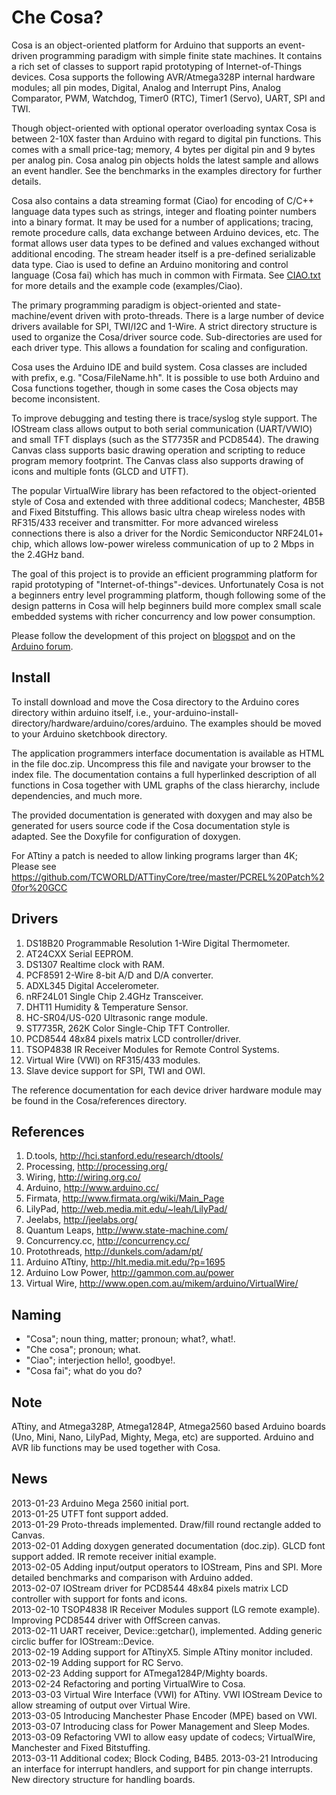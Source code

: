 Che Cosa?
=========

Cosa is an object-oriented platform for Arduino that supports an
event-driven programming paradigm with simple finite state
machines. It contains a rich set of classes to support rapid
prototyping of Internet-of-Things devices. Cosa supports the following
AVR/Atmega328P internal hardware modules; all pin modes, Digital,
Analog and Interrupt Pins, Analog Comparator, PWM, Watchdog, Timer0
(RTC), Timer1 (Servo), UART, SPI and TWI.  

Though object-oriented with optional operator overloading syntax
Cosa is between 2-10X faster than Arduino with regard to digital pin
functions. This comes with a small price-tag; memory, 4 bytes per
digital pin and 9 bytes per analog pin. Cosa analog pin objects
holds the latest sample and allows an event handler. See the
benchmarks in the examples directory for further details.

Cosa also contains a data streaming format (Ciao) for encoding of
C/C++ language data types such as strings, integer and floating
pointer numbers into a binary format. It may be used for a number of
applications; tracing, remote procedure calls, data exchange between
Arduino devices, etc. The format allows user data types to be defined
and values exchanged without additional encoding. The stream header
itself is a pre-defined serializable data type. Ciao is used to define
an Arduino monitoring and control language (Cosa fai) which has much
in common with Firmata. See
[CIAO.txt](https://github.com/mikaelpatel/Cosa/blob/master/CIAO.txt)
for more details and the example code (examples/Ciao). 

The primary programming paradigm is object-oriented and
state-machine/event driven with proto-threads. There is a large number
of device drivers available for SPI, TWI/I2C and 1-Wire. A strict
directory structure is used to organize the Cosa/driver source
code. Sub-directories are used for each driver type. This allows a
foundation for scaling and configuration.

Cosa uses the Arduino IDE and build system. Cosa classes are included
with prefix, e.g. "Cosa/FileName.hh". It is possible to use both
Arduino and Cosa functions together, though in some cases the Cosa
objects may become inconsistent. 

To improve debugging and testing there is trace/syslog style support. 
The IOStream class allows output to both serial communication
(UART/VWIO) and small TFT displays (such as the ST7735R and
PCD8544). The drawing Canvas class supports basic drawing operation
and scripting to reduce program memory footprint. The Canvas class
also supports drawing of icons and multiple fonts (GLCD and UTFT). 

The popular VirtualWire library has been refactored to the
object-oriented style of Cosa and extended with three additional
codecs; Manchester, 4B5B and Fixed Bitstuffing. This allows basic
ultra cheap wireless nodes with RF315/433 receiver and
transmitter. For more advanced wireless connections there is also a
driver for the Nordic Semiconductor NRF24L01+ chip, which allows
low-power wireless communication of up to 2 Mbps in the 2.4GHz band. 


The goal of this project is to provide an efficient programming
platform for rapid prototyping of "Internet-of-things"-devices. 
Unfortunately Cosa is not a beginners entry level programming
platform, though following some of the design patterns in Cosa will
help beginners build more complex small scale embedded systems with
richer concurrency and low power consumption.  

Please follow the development of this project on
[blogspot](http://cosa-arduino.blogspot.se/) and on the [Arduino
forum](http://arduino.cc/forum/index.php/topic,150299.0.html).  


Install
-------

To install download and move the Cosa directory to the Arduino cores
directory within arduino itself, i.e.,
your-arduino-install-directory/hardware/arduino/cores/arduino. The
examples should be moved to your Arduino sketchbook directory. 

The application programmers interface documentation is available as
HTML in the file doc.zip. Uncompress this file and navigate your
browser to the index file. The documentation contains a full
hyperlinked description of all functions in Cosa together with UML
graphs of the class hierarchy, include dependencies, and much more.

The provided documentation is generated with doxygen and may also be
generated for users source code if the Cosa documentation style is
adapted. See the Doxyfile for configuration of doxygen. 

For ATtiny a patch is needed to allow linking programs larger than 4K;
Please see
https://github.com/TCWORLD/ATTinyCore/tree/master/PCREL%20Patch%20for%20GCC 


Drivers
-------

1. DS18B20 Programmable Resolution 1-Wire Digital Thermometer.
2. AT24CXX Serial EEPROM.
3. DS1307 Realtime clock with RAM.
4. PCF8591 2-Wire 8-bit A/D and D/A converter.
5. ADXL345 Digital Accelerometer.
6. nRF24L01 Single Chip 2.4GHz Transceiver. 
7. DHT11 Humidity & Temperature Sensor.
8. HC-SR04/US-020 Ultrasonic range module.
9. ST7735R, 262K Color Single-Chip TFT Controller.
10. PCD8544 48x84 pixels matrix LCD controller/driver.
11. TSOP4838 IR Receiver Modules for Remote Control Systems.
12. Virtual Wire (VWI) on RF315/433 modules.
13. Slave device support for SPI, TWI and OWI.

The reference documentation for each device driver hardware module may
be found in the Cosa/references directory.  

References
----------

1. D.tools, http://hci.stanford.edu/research/dtools/
2. Processing, http://processing.org/
3. Wiring, http://wiring.org.co/
4. Arduino, http://www.arduino.cc/
5. Firmata, http://www.firmata.org/wiki/Main_Page
6. LilyPad, http://web.media.mit.edu/~leah/LilyPad/
7. Jeelabs, http://jeelabs.org/
8. Quantum Leaps, http://www.state-machine.com/
9. Concurrency.cc, http://concurrency.cc/
10. Protothreads, http://dunkels.com/adam/pt/
11. Arduino ATtiny, http://hlt.media.mit.edu/?p=1695
12. Arduino Low Power, http://gammon.com.au/power
13. Virtual Wire, http://www.open.com.au/mikem/arduino/VirtualWire/

Naming
------

* "Cosa"; noun thing, matter; pronoun; what?, what!. 
* "Che cosa"; pronoun; what. 
* "Ciao"; interjection hello!, goodbye!. 
* "Cosa fai"; what do you do?

Note
----

ATtiny, and Atmega328P, Atmega1284P, Atmega2560 based Arduino boards
(Uno, Mini, Nano, LilyPad, Mighty, Mega, etc) are supported. 
Arduino and AVR lib functions may be used together with Cosa. 

News
----

2013-01-23 Arduino Mega 2560 initial port.  
2013-01-25 UTFT font support added.  
2013-01-29 Proto-threads implemented. Draw/fill round rectangle added
to Canvas.  
2013-02-01 Adding doxygen generated documentation (doc.zip). 
GLCD font support added. IR remote receiver initial example.  
2013-02-05 Adding input/output operators to IOStream, Pins and
SPI. More detailed benchmarks and comparison with Arduino added.  
2013-02-07 IOStream driver for PCD8544 48x84 pixels matrix LCD
controller with support for fonts and icons.  
2013-02-10 TSOP4838 IR Receiver Modules support (LG remote
example). Improving PCD8544 driver with OffScreen canvas.  
2013-02-11 UART receiver, Device::getchar(), implemented. Adding
generic circlic buffer for IOStream::Device.  
2013-02-19 Adding support for ATtinyX5. Simple ATtiny monitor included.  
2013-02-19 Adding support for RC Servo.  
2013-02-23 Adding support for ATmega1284P/Mighty boards.  
2013-02-24 Refactoring and porting VirtualWire to Cosa.   
2013-03-03 Virtual Wire Interface (VWI) for ATtiny. VWI IOStream
Device to allow streaming of output over Virtual Wire.   
2013-03-05 Introducing Manchester Phase Encoder (MPE) based on VWI.  
2013-03-07 Introducing class for Power Management and Sleep Modes.   
2013-03-09 Refactoring VWI to allow easy update of codecs;
VirtualWire, Manchester and Fixed Bitstuffing.   
2013-03-11 Additional codex; Block Coding, B4B5. 
2013-03-21 Introducing an interface for interrupt handlers, and
support for pin change interrupts. New directory structure for 
handling boards.  

